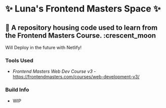 # :sparkles: Luna's Frontend Masters Space :sparkles:

## :crescent_moon: A repository housing code used to learn from the Frontend Masters Course. :crescent_moon

Will Deploy in the future with Netlify!

### Tools Used

* *Frontend Masters Web Dev Course v3* - <https://frontendmasters.com/courses/web-development-v3/>

### Build Info

* WIP
